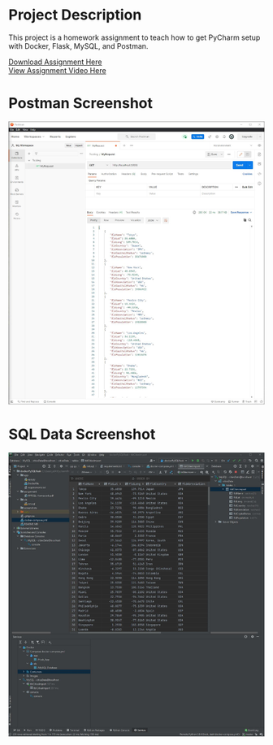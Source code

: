 # Project Description
This project is a homework assignment to teach how to get PyCharm setup with Docker, Flask, MySQL, and Postman.

[Download Assignment Here](assignment/PPFSQL-Homework.pdf)  
[View Assignment Video Here](https://www.youtube.com/watch?v=QbMWNgrfAFg)
# Postman Screenshot
![Postman Request Output](screenshots/dockerPySQLflaskss2.JPG)
# SQL Data Screenshot
![PyCharm Data Query](screenshots/dockerPySQLss1.JPG)

